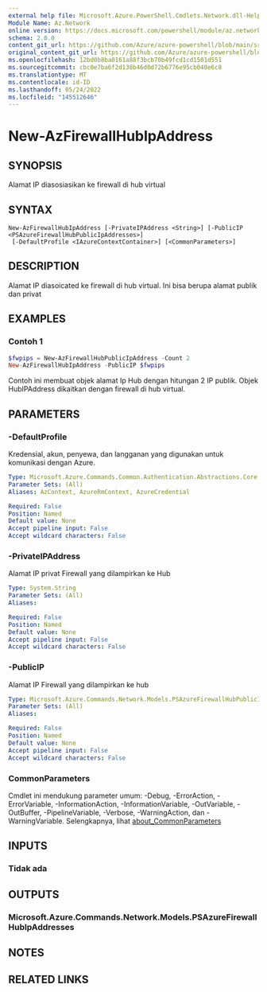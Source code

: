 ```yaml
---
external help file: Microsoft.Azure.PowerShell.Cmdlets.Network.dll-Help.xml
Module Name: Az.Network
online version: https://docs.microsoft.com/powershell/module/az.network/new-azfirewallhubipaddress
schema: 2.0.0
content_git_url: https://github.com/Azure/azure-powershell/blob/main/src/Network/Network/help/New-AzFirewallHubIpAddress.md
original_content_git_url: https://github.com/Azure/azure-powershell/blob/main/src/Network/Network/help/New-AzFirewallHubIpAddress.md
ms.openlocfilehash: 12bd0b8ba0161a88f3bcb70b49fcd1cd1501d551
ms.sourcegitcommit: cbc0e7ba6f2d138b46d0d72b6776e95cb040e6c8
ms.translationtype: MT
ms.contentlocale: id-ID
ms.lasthandoff: 05/24/2022
ms.locfileid: "145512646"
---
```

# New-AzFirewallHubIpAddress

## SYNOPSIS
Alamat IP diasosiasikan ke firewall di hub virtual

## SYNTAX

```
New-AzFirewallHubIpAddress [-PrivateIPAddress <String>] [-PublicIP <PSAzureFirewallHubPublicIpAddresses>]
 [-DefaultProfile <IAzureContextContainer>] [<CommonParameters>]
```

## DESCRIPTION
Alamat IP diasoicated ke firewall di hub virtual. Ini bisa berupa alamat publik dan privat

## EXAMPLES

### Contoh 1
```powershell
$fwpips = New-AzFirewallHubPublicIpAddress -Count 2
New-AzFirewallHubIpAddress -PublicIP $fwpips
```

Contoh ini membuat objek alamat Ip Hub dengan hitungan 2 IP publik. Objek HubIPAddress dikaitkan dengan firewall di hub virtual.

## PARAMETERS

### -DefaultProfile
Kredensial, akun, penyewa, dan langganan yang digunakan untuk komunikasi dengan Azure.

```yaml
Type: Microsoft.Azure.Commands.Common.Authentication.Abstractions.Core.IAzureContextContainer
Parameter Sets: (All)
Aliases: AzContext, AzureRmContext, AzureCredential

Required: False
Position: Named
Default value: None
Accept pipeline input: False
Accept wildcard characters: False
```

### -PrivateIPAddress
Alamat IP privat Firewall yang dilampirkan ke Hub

```yaml
Type: System.String
Parameter Sets: (All)
Aliases:

Required: False
Position: Named
Default value: None
Accept pipeline input: False
Accept wildcard characters: False
```

### -PublicIP
Alamat IP Firewall yang dilampirkan ke hub

```yaml
Type: Microsoft.Azure.Commands.Network.Models.PSAzureFirewallHubPublicIpAddresses
Parameter Sets: (All)
Aliases:

Required: False
Position: Named
Default value: None
Accept pipeline input: False
Accept wildcard characters: False
```

### CommonParameters
Cmdlet ini mendukung parameter umum: -Debug, -ErrorAction, -ErrorVariable, -InformationAction, -InformationVariable, -OutVariable, -OutBuffer, -PipelineVariable, -Verbose, -WarningAction, dan -WarningVariable. Selengkapnya, lihat [about_CommonParameters](http://go.microsoft.com/fwlink/?LinkID=113216)

## INPUTS

### Tidak ada

## OUTPUTS

### Microsoft.Azure.Commands.Network.Models.PSAzureFirewallHubIpAddresses

## NOTES

## RELATED LINKS
